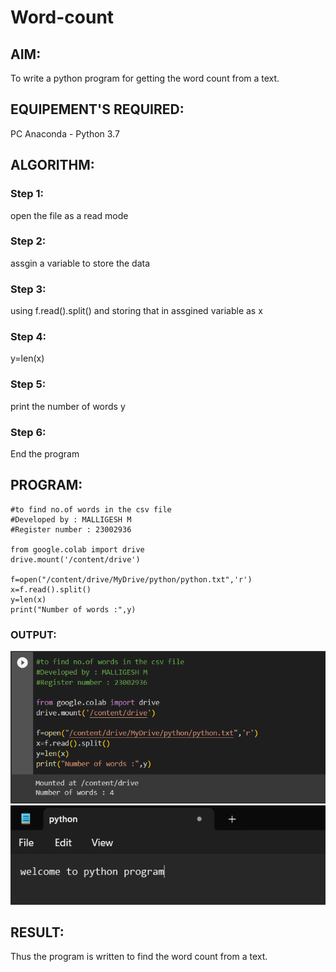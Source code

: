 # Word-count
## AIM:
To write a python program for getting the word count from a text.
## EQUIPEMENT'S REQUIRED: 
PC
Anaconda - Python 3.7
## ALGORITHM: 
### Step 1:
open the file as a read mode
### Step 2: 
assgin a variable to store the data
### Step 3: 
using f.read().split() and storing that in assgined variable as x
### Step 4:  
y=len(x)
### Step 5: 
print the number of words y
### Step 6: 
End the program
## PROGRAM:
```
#to find no.of words in the csv file
#Developed by : MALLIGESH M
#Register number : 23002936

from google.colab import drive
drive.mount('/content/drive')

f=open("/content/drive/MyDrive/python/python.txt",'r')
x=f.read().split()
y=len(x)
print("Number of words :",y)
```
### OUTPUT:
![output](/out.png)
![output](/txt.png)


## RESULT:
Thus the program is written to find the word count from a text.
